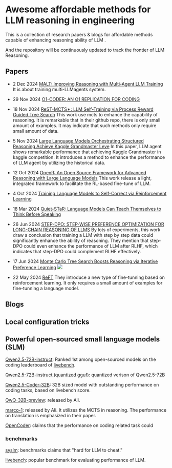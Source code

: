 # Awesome affordable methods for LLM reasoning in engineering

This is a collection of research papers & blogs for affordable methods capable of enhancing reasoning ability of LLM .

And the repository will be continuously updated to track the frontier of LLM Reasoning.

## Papers
* 2 Dec 2024 [MALT: Improving Reasoning with Multi-Agent LLM Training](https://arxiv.org/pdf/2412.01928)
It is about training multi-LLMagents system.
* 29 Nov 2024 [O1-CODER: AN O1 REPLICATION FOR CODING](https://arxiv.org/pdf/2412.00154)
* 18 Nov 2024 [ReST-MCTS∗: LLM Self-Training via Process Reward
Guided Tree Search](https://keg.cs.tsinghua.edu.cn/jietang/publications/NeurIPS24-Zhang-et-al-ReST-MCTS.pdf#:~:text=traces%20as%20well%20as%20per-step%20value%20to%20train,is%20able%20to%20infer%20the%20correct%20process%20reward)
This work use mcts to enhance the capability of reasoning. It is remarkable that in their github repo, there is only small amount of examples. It may indicate that such methods only require small amount of data.

* 5 Nov 2024 [Large Language Models Orchestrating Structured Reasoning Achieve Kaggle Grandmaster Leve](https://arxiv.org/pdf/2411.03562)
In this paper, LLM agent shows remarkable performance that achieving Kaggle Grandmaster in kaggle competition. It introduces a method to enhance the performance of LLM agent by utilizing the historical data.

* 12 Oct 2024 [OpenR: An Open Source Framework for Advanced Reasoning with Large Language Models](https://arxiv.org/abs/2410.09671)
This work release a light, integrated framework to facilitate the RL-based fine-tune of LLM.

* 4 Oct 2024 [Training Language Models to Self-Correct via Reinforcement Learning](https://arxiv.org/abs/2409.12917)

* 18 Mar 2024 [Quiet-STaR: Language Models Can Teach Themselves to Think Before Speaking](https://arxiv.org/abs/2403.09629)

* 26 Jun 2024 [STEP-DPO: STEP-WISE PREFERENCE OPTIMIZATION FOR LONG-CHAIN REASONING OF LLMS](https://arxiv.org/abs/2406.18629)
By lots of experiments, this work draw a conclusion that training a LLM with step by step data could significantly enhance the ability of reasoning. They mention that step-DPO could even enhance the performance of LLM after RLHF, which indicates that step-DPO could complement RLHF effectively.

* 17 Jun 2024 [Monte Carlo Tree Search Boosts Reasoning via Iterative Preference Learning](https://arxiv.org/pdf/2405.00451) [![](https://img.shields.io/badge/github-repo-blue)](https://github.com/YuxiXie/MCTS-DPO)

* 22 May 2024 [ReFT](https://arxiv.org/pdf/2404.03592)
They introduce a new type of fine-tunning based on reinforcement learning. It only requires a small amount of examples for fine-tunning a language model.

## Blogs 

## Local configuration tricks


## Powerful open-sourced small language models (SLM)
[Qwen2.5-72B-instruct](https://huggingface.co/Qwen/Qwen2.5-72B-Instruct): Ranked 1st among open-sourced models on the coding leaderboard of [livebench](https://livebench.ai/#/?Reasoning=a&Coding=a&Mathematics=a&Data+Analysis=a).

[Qwen2.5-72B-instruct (quantized gguf)](https://huggingface.co/Qwen/Qwen2.5-72B-Instruct-GGUF/tree/main): quantized verison of Qwen2.5-72B

[Qwen2.5-Coder-32B](https://huggingface.co/Qwen/Qwen2.5-Coder-32B-Instruct/tree/main): 32B sized model with outstanding performance on coding tasks, based on livebench score.

[QwQ-32B-preview](https://huggingface.co/Qwen/QwQ-32B-Preview): released by Ali. 

[marco-1](https://huggingface.co/AIDC-AI/Marco-o1): released by Ali. It utilizes the MCTS in reasoning. The performance on translation is emphasized in their paper.

[OpenCoder](https://huggingface.co/collections/infly/opencoder-672cec44bbb86c39910fb55e): claims that the performance on coding related task could 
### benchmarks
[syslm](https://huggingface.co/spaces/lmarena-ai/chatbot-arena-leaderboard): benchmarks claims that "hard for LLM to cheat."

[livebench](https://livebench.ai/#/?Reasoning=a&Coding=a&Mathematics=a&Data+Analysis=a): popular benchmark for evaluating performance of LLM.